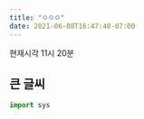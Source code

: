 ```yaml
---
title: "ㅇㅇㅇ"
date: 2021-06-08T16:47:40-07:00
---
```


현재시각 11시 20분

## 큰 글씨

```python
import sys
```
